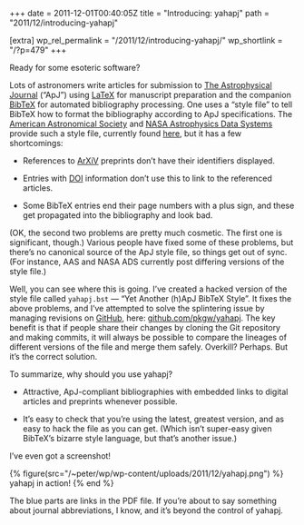 +++
date = 2011-12-01T00:40:05Z
title = "Introducing: yahapj"
path = "2011/12/introducing-yahapj"

[extra]
wp_rel_permalink = "/2011/12/introducing-yahapj/"
wp_shortlink = "/?p=479"
+++

Ready for some esoteric software?

Lots of astronomers write articles for submission to
[The Astrophysical Journal](http://iopscience.iop.org/0004-637X) (“ApJ”) using
[LaTeX](http://www.latex-project.org/) for manuscript preparation and the
companion [BibTeX](http://www.bibtex.org/) for automated bibliography
processing. One uses a “style file” to tell BibTeX how to format the
bibliography according to ApJ specifications. The
[American Astronomical Society](http://aas.org/) and
[NASA Astrophysics Data Systems](http://adsabs.harvard.edu/) provide such a
style file, currently found
[here](http://ads.harvard.edu/pubs/bibtex/astronat/apj/apj.bst), but it has a
few shortcomings:

- References to [ArXiV](http://arxiv.org/) preprints don’t have their
  identifiers displayed.

- Entries with [DOI](http://www.doi.org/) information don’t use this to link
  to the referenced articles.

- Some BibTeX entries end their page numbers with a plus sign, and these get
  propagated into the bibliography and look bad.

(OK, the second two problems are pretty much cosmetic. The first one is
significant, though.) Various people have fixed some of these problems, but
there’s no canonical source of the ApJ style file, so things get out of sync.
(For instance, AAS and NASA ADS currently post differing versions of the style
file.)

Well, you can see where this is going. I’ve created a hacked version of the
style file called `yahapj.bst` — “Yet Another (h)ApJ BibTeX Style”. It fixes
the above problems, and I’ve attempted to solve the splintering issue by
managing revisions on [GitHub](https://github.com/), here:
[github.com/pkgw/yahapj](https://github.com/pkgw/yahapj). The key benefit is
that if people share their changes by cloning the Git repository and making
commits, it will always be possible to compare the lineages of different
versions of the file and merge them safely. Overkill? Perhaps. But it’s the
correct solution.

To summarize, why should you use yahapj?

- Attractive, ApJ-compliant bibliographies with embedded links to digital
  articles and preprints whenever possible.

- It’s easy to check that you’re using the latest, greatest version, and as
  easy to hack the file as you can get. (Which isn’t super-easy given BibTeX’s
  bizarre style language, but that’s another issue.)

I’ve even got a screenshot!

{% figure(src="/~peter/wp/wp-content/uploads/2011/12/yahapj.png") %}
yahapj in action!
{% end %}

The blue parts are links in the PDF file. If you’re about to say something
about journal abbreviations, I know, and it’s beyond the control of yahapj.
